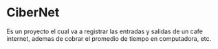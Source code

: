 # CiberNet

Es un proyecto el cual va a registrar las entradas y salidas de un cafe internet, ademas de cobrar el promedio de tiempo en computadora, etc.
